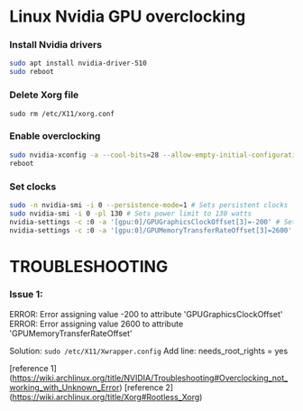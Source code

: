 # Linux Nvidia GPU overclocking

### Install Nvidia drivers
```bash
sudo apt install nvidia-driver-510
sudo reboot
```

### Delete Xorg file

`sudo rm /etc/X11/xorg.conf`

### Enable overclocking
```bash
sudo nvidia-xconfig -a --cool-bits=28 --allow-empty-initial-configuration
reboot
```

### Set clocks
```bash
sudo -n nvidia-smi -i 0 --persistence-mode=1 # Sets persistent clocks
sudo nvidia-smi -i 0 -pl 130 # Sets power limit to 130 watts
nvidia-settings -c :0 -a '[gpu:0]/GPUGraphicsClockOffset[3]=-200' # Sets Core Clock to -200
nvidia-settings -c :0 -a '[gpu:0]/GPUMemoryTransferRateOffset[3]=2600' # Sets Memory Clocks to 2600 (1300x2)
```

# TROUBLESHOOTING

### Issue 1:
ERROR: Error assigning value -200 to attribute 'GPUGraphicsClockOffset'
ERROR: Error assigning value 2600 to attribute 'GPUMemoryTransferRateOffset'

Solution:
`sudo /etc/X11/Xwrapper.config`
Add line: needs_root_rights = yes 

[reference 1] (https://wiki.archlinux.org/title/NVIDIA/Troubleshooting#Overclocking_not_working_with_Unknown_Error)
[reference 2] (https://wiki.archlinux.org/title/Xorg#Rootless_Xorg)
